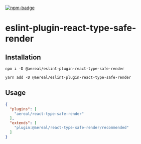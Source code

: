 [![npm-badge][npm-badge]][npm-permalink]

# eslint-plugin-react-type-safe-render

## Installation

```
npm i -D @aereal/eslint-plugin-react-type-safe-render
```

```
yarn add -D @aereal/eslint-plugin-react-type-safe-render
```

## Usage

```json
{
  "plugins": [
    "aereal/react-type-safe-render"
  ],
  "extends": [
    "plugin:@aereal/react-type-safe-render/recommended"
  ]
}
```

[npm-badge]: https://img.shields.io/npm/v/@aereal/eslint-plugin-react-type-safe-render
[npm-permalink]: https://www.npmjs.com/package/@aereal/eslint-plugin-react-type-safe-render
